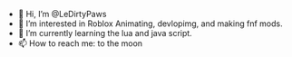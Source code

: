 - 👋 Hi, I’m @LeDirtyPaws
- 👀 I’m interested in Roblox Animating, devlopimg, and making fnf mods.
- 🌱 I’m currently learning the lua and java script.
- 📫 How to reach me: to the moon

<!---
LeDirtyPaws/LeDirtyPaws is a ✨ special ✨ repository because its `README.md` (this file) appears on your GitHub profile.
You can click the Preview link to take a look at your changes.
--->
